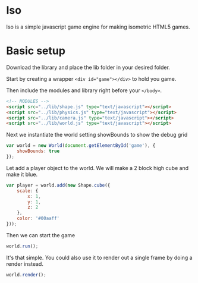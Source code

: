 # Iso
Iso is a simple javascript game engine for making isometric HTML5 games.

# Basic setup
Download the library and place the lib folder in your desired folder.

Start by creating a wrapper `<div id="game"></div>` to hold you game.

Then include the modules and library right before your `</body>`.

```html
<!-- MODULES -->
<script src="../lib/shape.js" type="text/javascript"></script>
<script src="../lib/physics.js" type="text/javascript"></script>
<script src="../lib/camera.js" type="text/javascript"></script>
<script src="../lib/world.js" type="text/javascript"></script>
```

Next we instantiate the world setting showBounds to show the debug grid

```javascript
var world = new World(document.getElementById('game'), {
	showBounds: true
});
```

Let add a player object to the world. We will make a 2 block high cube and make it blue.

```javascript
var player = world.add(new Shape.cube({
	scale: {
		x: 1, 
		y: 1,
		z: 2
	},
	color: '#00aaff'
}));
```

Then we can start the game

```javascript
world.run();
```

It's that simple. You could also use it to render out a single frame by doing a render instead.

```javascript
world.render();
```